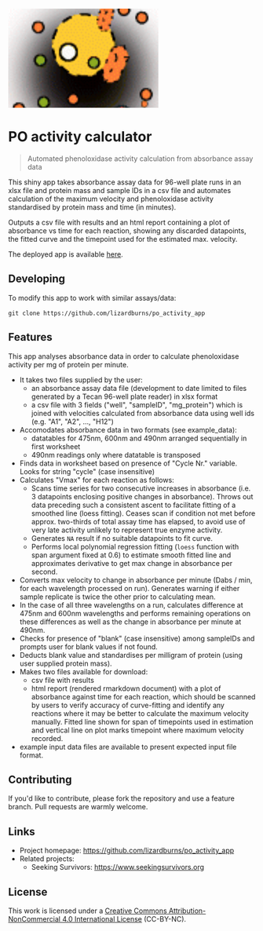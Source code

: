 ![](logo.png)

# PO activity calculator
> Automated phenoloxidase activity calculation from absorbance assay data

This shiny app takes absorbance assay data for 96-well plate runs in an xlsx file and protein mass and sample IDs in a csv file and automates calculation of the maximum velocity and phenoloxidase activity standardised by protein mass and time (in minutes).  

Outputs a csv file with results and an html report containing a plot of absorbance vs time for each reaction, showing any discarded datapoints, the fitted curve and the timepoint used for the estimated max. velocity.  

The deployed app is available [here](https://sjp-analytics.shinyapps.io/POactivity/).  

## Developing

To modify this app to work with similar assays/data:

```shell
git clone https://github.com/lizardburns/po_activity_app
```

## Features

This app analyses absorbance data in order to calculate phenoloxidase activity per mg of protein per minute.

* It takes two files supplied by the user:
  - an absorbance assay data file (development to date limited to files generated by a Tecan 96-well plate reader) in xlsx format
  - a csv file with 3 fields ("well", "sampleID", "mg_protein") which is joined with velocities calculated from absorbance data using well ids (e.g. "A1", "A2", ..., "H12")
* Accomodates absorbance data in two formats (see example_data):
  - datatables for 475nm, 600nm and 490nm arranged sequentially in first worksheet
  - 490nm readings only where datatable is transposed
* Finds data in worksheet based on presence of "Cycle Nr." variable. Looks for string "cycle" (case insensitive)
* Calculates "Vmax" for each reaction as follows:
  - Scans time series for two consecutive increases in absorbance (i.e. 3 datapoints enclosing positive changes in absorbance). Throws out data preceding such a consistent ascent to facilitate fitting of a smoothed line (loess fitting). Ceases scan if condition not met before approx. two-thirds of total assay time has elapsed, to avoid use of very late activity unlikely to represent true enzyme activity.
  - Generates `NA` result if no suitable datapoints to fit curve.
  - Performs local polynomial regression fitting (`loess` function with span argument fixed at 0.6) to estimate smooth fitted line and approximates derivative to get max change in absorbance per second.
* Converts max velocity to change in absorbance per minute (Dabs / min, for each wavelength processed on run). Generates warning if either sample replicate is twice the other prior to calculating mean.
* In the case of all three wavelengths on a run, calculates difference at 475nm and 600nm wavelengths and performs remaining operations on these differences as well as the change in absorbance per minute at 490nm.
* Checks for presence of "blank" (case insensitive) among sampleIDs and prompts user for blank values if not found.
* Deducts blank value and standardises per milligram of protein (using user supplied protein mass).
* Makes two files available for download:
  - csv file with results
  - html report (rendered rmarkdown document) with a plot of absorbance against time for each reaction, which should be scanned by users to verify accuracy of curve-fitting and identify any reactions where it may be better to calculate the maximum velocity manually. Fitted line shown for span of timepoints used in estimation and vertical line on plot marks timepoint where maximum velocity recorded.
* example input data files are available to present expected input file format.

## Contributing

If you'd like to contribute, please fork the repository and use a feature branch. Pull requests are warmly welcome.  

## Links

- Project homepage: https://github.com/lizardburns/po_activity_app
- Related projects:
  - Seeking Survivors: https://www.seekingsurvivors.org

## License

This work is licensed under a [Creative Commons Attribution-NonCommercial 4.0 International License](https://creativecommons.org/licenses/by-nc/4.0/) (CC-BY-NC).  
